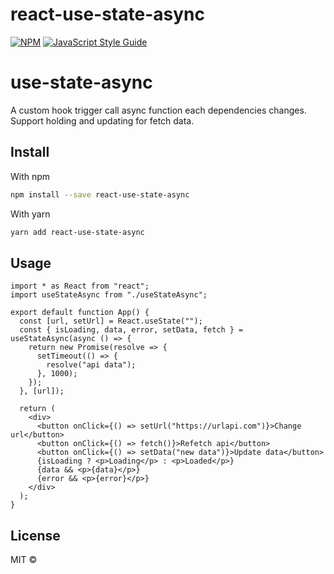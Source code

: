 # react-use-state-async

>

[![NPM](https://img.shields.io/npm/v/react-use-state-async.svg)](https://www.npmjs.com/package/react-use-state-async) [![JavaScript Style Guide](https://img.shields.io/badge/code_style-standard-brightgreen.svg)](https://standardjs.com)

# use-state-async

A custom hook trigger call async function each dependencies changes. Support holding and updating for fetch data.

## Install

With npm

```bash
npm install --save react-use-state-async
```

With yarn

```bash
yarn add react-use-state-async
```

## Usage

```tsx
import * as React from "react";
import useStateAsync from "./useStateAsync";

export default function App() {
  const [url, setUrl] = React.useState("");
  const { isLoading, data, error, setData, fetch } = useStateAsync(async () => {
    return new Promise(resolve => {
      setTimeout(() => {
        resolve("api data");
      }, 1000);
    });
  }, [url]);

  return (
    <div>
      <button onClick={() => setUrl("https://urlapi.com")}>Change url</button>
      <button onClick={() => fetch()}>Refetch api</button>
      <button onClick={() => setData("new data")}>Update data</button>
      {isLoading ? <p>Loading</p> : <p>Loaded</p>}
      {data && <p>{data}</p>}
      {error && <p>{error}</p>}
    </div>
  );
}

```

## License

MIT © [](https://github.com/)
